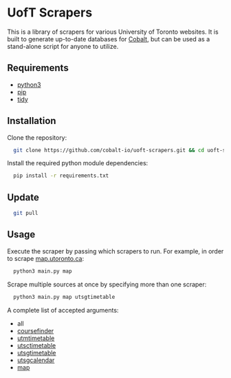 # UofT Scrapers
This is a library of scrapers for various University of Toronto websites. It is built to generate up-to-date databases for [Cobalt](https://github.com/cobalt-io), but can be used as a stand-alone script for anyone to utilize.

## Requirements
 - [python3](https://www.python.org/download/releases/3.4.3/)
 - [pip](https://pypi.python.org/pypi/pip#downloads)
 - [tidy](http://www.w3.org/People/Raggett/tidy/)

## Installation
Clone the repository:
```bash
  git clone https://github.com/cobalt-io/uoft-scrapers.git && cd uoft-scrapers
```

Install the required python module dependencies:
```bash
  pip install -r requirements.txt
  ```

## Update
```bash
  git pull
```

## Usage
Execute the scraper by passing which scrapers to run. For example, in order to scrape [map.utoronto.ca](http://map.utoronto.ca):
```bash
  python3 main.py map
```
Scrape multiple sources at once by specifying more than one scraper:
```bash
  python3 main.py map utsgtimetable
```
A complete list of accepted arguments:
 - all
 - [coursefinder](http://coursefinder.utoronto.ca/)
 - [utmtimetable](https://student.utm.utoronto.ca/timetable/)
 - [utsctimetable](http://www.utsc.utoronto.ca/~registrar/scheduling/timetable)
 - [utsgtimetable](http://www.artsandscience.utoronto.ca/ofr/timetable/winter/sponsors.htm)
 - [utsgcalendar](http://www.artsandscience.utoronto.ca/ofr/calendar/)
 - [map](http://map.utoronto.ca/)
